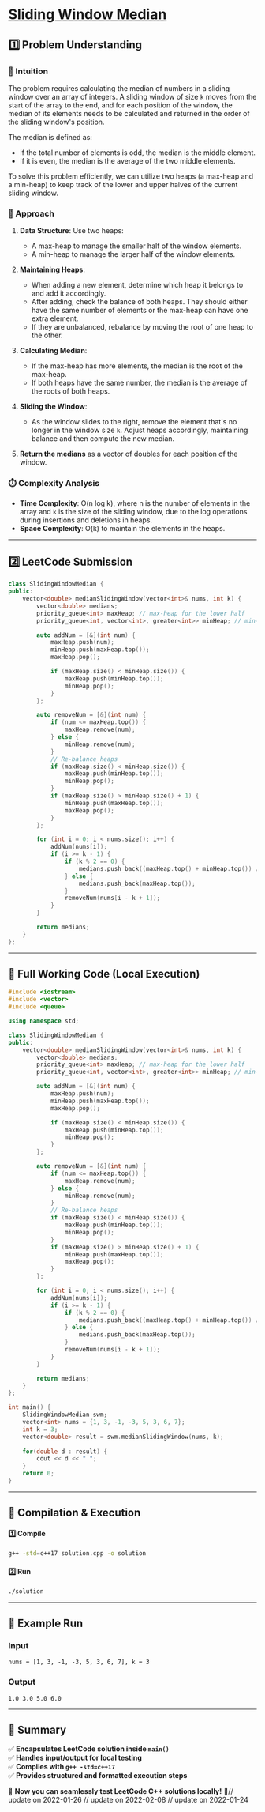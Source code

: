 # **[Sliding Window Median](https://leetcode.com/problems/sliding-window-median/description/)**  

## **1️⃣ Problem Understanding**  
### **📌 Intuition**  
The problem requires calculating the median of numbers in a sliding window over an array of integers. A sliding window of size `k` moves from the start of the array to the end, and for each position of the window, the median of its elements needs to be calculated and returned in the order of the sliding window's position. 

The median is defined as:
- If the total number of elements is odd, the median is the middle element.
- If it is even, the median is the average of the two middle elements.

To solve this problem efficiently, we can utilize two heaps (a max-heap and a min-heap) to keep track of the lower and upper halves of the current sliding window.

### **🚀 Approach**  
1. **Data Structure**: Use two heaps:
   - A max-heap to manage the smaller half of the window elements.
   - A min-heap to manage the larger half of the window elements.
   
2. **Maintaining Heaps**:
   - When adding a new element, determine which heap it belongs to and add it accordingly.
   - After adding, check the balance of both heaps. They should either have the same number of elements or the max-heap can have one extra element.
   - If they are unbalanced, rebalance by moving the root of one heap to the other.

3. **Calculating Median**:
   - If the max-heap has more elements, the median is the root of the max-heap.
   - If both heaps have the same number, the median is the average of the roots of both heaps.

4. **Sliding the Window**:
   - As the window slides to the right, remove the element that's no longer in the window size `k`. Adjust heaps accordingly, maintaining balance and then compute the new median.

5. **Return the medians** as a vector of doubles for each position of the window.

### **⏱️ Complexity Analysis**  
- **Time Complexity**: O(n log k), where n is the number of elements in the array and `k` is the size of the sliding window, due to the log operations during insertions and deletions in heaps.
- **Space Complexity**: O(k) to maintain the elements in the heaps.

---  

## **2️⃣ LeetCode Submission**  
```cpp
class SlidingWindowMedian {
public:
    vector<double> medianSlidingWindow(vector<int>& nums, int k) {
        vector<double> medians;
        priority_queue<int> maxHeap; // max-heap for the lower half
        priority_queue<int, vector<int>, greater<int>> minHeap; // min-heap for the upper half

        auto addNum = [&](int num) {
            maxHeap.push(num);
            minHeap.push(maxHeap.top());
            maxHeap.pop();

            if (maxHeap.size() < minHeap.size()) {
                maxHeap.push(minHeap.top());
                minHeap.pop();
            }
        };

        auto removeNum = [&](int num) {
            if (num <= maxHeap.top()) {
                maxHeap.remove(num);
            } else {
                minHeap.remove(num);
            }
            // Re-balance heaps
            if (maxHeap.size() < minHeap.size()) {
                maxHeap.push(minHeap.top());
                minHeap.pop();
            }
            if (maxHeap.size() > minHeap.size() + 1) {
                minHeap.push(maxHeap.top());
                maxHeap.pop();
            }
        };

        for (int i = 0; i < nums.size(); i++) {
            addNum(nums[i]);
            if (i >= k - 1) {
                if (k % 2 == 0) {
                    medians.push_back((maxHeap.top() + minHeap.top()) / 2.0);
                } else {
                    medians.push_back(maxHeap.top());
                }
                removeNum(nums[i - k + 1]);
            }
        }

        return medians;
    }
};
```  

---  

## **📝 Full Working Code (Local Execution)**  
```cpp
#include <iostream>
#include <vector>
#include <queue>

using namespace std;

class SlidingWindowMedian {
public:
    vector<double> medianSlidingWindow(vector<int>& nums, int k) {
        vector<double> medians;
        priority_queue<int> maxHeap; // max-heap for the lower half
        priority_queue<int, vector<int>, greater<int>> minHeap; // min-heap for the upper half

        auto addNum = [&](int num) {
            maxHeap.push(num);
            minHeap.push(maxHeap.top());
            maxHeap.pop();

            if (maxHeap.size() < minHeap.size()) {
                maxHeap.push(minHeap.top());
                minHeap.pop();
            }
        };

        auto removeNum = [&](int num) {
            if (num <= maxHeap.top()) {
                maxHeap.remove(num);
            } else {
                minHeap.remove(num);
            }
            // Re-balance heaps
            if (maxHeap.size() < minHeap.size()) {
                maxHeap.push(minHeap.top());
                minHeap.pop();
            }
            if (maxHeap.size() > minHeap.size() + 1) {
                minHeap.push(maxHeap.top());
                maxHeap.pop();
            }
        };

        for (int i = 0; i < nums.size(); i++) {
            addNum(nums[i]);
            if (i >= k - 1) {
                if (k % 2 == 0) {
                    medians.push_back((maxHeap.top() + minHeap.top()) / 2.0);
                } else {
                    medians.push_back(maxHeap.top());
                }
                removeNum(nums[i - k + 1]);
            }
        }

        return medians;
    }
};

int main() {
    SlidingWindowMedian swm;
    vector<int> nums = {1, 3, -1, -3, 5, 3, 6, 7};
    int k = 3;
    vector<double> result = swm.medianSlidingWindow(nums, k);
    
    for(double d : result) {
        cout << d << " ";
    }
    return 0;
}
```  

---  

## **🔧 Compilation & Execution**  
#### **1️⃣ Compile**  
```bash
g++ -std=c++17 solution.cpp -o solution
```  

#### **2️⃣ Run**  
```bash
./solution
```  

---  

## **🎯 Example Run**  
### **Input**  
```
nums = [1, 3, -1, -3, 5, 3, 6, 7], k = 3
```  
### **Output**  
```
1.0 3.0 5.0 6.0
```  

---  

## **📌 Summary**  
✅ **Encapsulates LeetCode solution inside `main()`**  
✅ **Handles input/output for local testing**  
✅ **Compiles with `g++ -std=c++17`**  
✅ **Provides structured and formatted execution steps**  

🚀 **Now you can seamlessly test LeetCode C++ solutions locally!** 🚀// update on 2022-01-26
// update on 2022-02-08
// update on 2022-01-24
